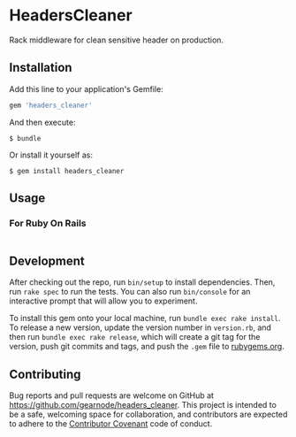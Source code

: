 # HeadersCleaner

Rack middleware for clean sensitive header on production.

## Installation

Add this line to your application's Gemfile:

```ruby
gem 'headers_cleaner'
```

And then execute:

    $ bundle

Or install it yourself as:

    $ gem install headers_cleaner

## Usage

### For Ruby On Rails

```ruby

```

## Development

After checking out the repo, run `bin/setup` to install dependencies. Then, run `rake spec` to run the tests. You can also run `bin/console` for an interactive prompt that will allow you to experiment.

To install this gem onto your local machine, run `bundle exec rake install`. To release a new version, update the version number in `version.rb`, and then run `bundle exec rake release`, which will create a git tag for the version, push git commits and tags, and push the `.gem` file to [rubygems.org](https://rubygems.org).

## Contributing

Bug reports and pull requests are welcome on GitHub at https://github.com/gearnode/headers_cleaner. This project is intended to be a safe, welcoming space for collaboration, and contributors are expected to adhere to the [Contributor Covenant](http://contributor-covenant.org) code of conduct.

